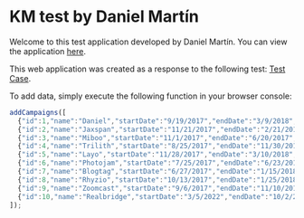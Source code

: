 # KM test by Daniel Martín

Welcome to this test application developed by Daniel Martín. You can view the application [here](https://github.com/dmartin8).

This web application was created as a response to the following test: [Test Case](https://github.com/dimik/km-test-case?tab=readme-ov-file).

To add data, simply execute the following function in your browser console:

```javascript
addCampaigns([
  {"id":1,"name":"Daniel","startDate":"9/19/2017","endDate":"3/9/2018","budget":88377},
  {"id":2,"name":"Jaxspan","startDate":"11/21/2017","endDate":"2/21/2018","budget":608715},
  {"id":3,"name":"Miboo","startDate":"11/1/2017","endDate":"6/20/2017","budget":239507},
  {"id":4,"name":"Trilith","startDate":"8/25/2017","endDate":"11/30/2017","budget":179838},
  {"id":5,"name":"Layo","startDate":"11/28/2017","endDate":"3/10/2018","budget":837850},
  {"id":6,"name":"Photojam","startDate":"7/25/2017","endDate":"6/23/2017","budget":858131},
  {"id":7,"name":"Blogtag","startDate":"6/27/2017","endDate":"1/15/2018","budget":109078},
  {"id":8,"name":"Rhyzio","startDate":"10/13/2017","endDate":"1/25/2018","budget":272552},
  {"id":9,"name":"Zoomcast","startDate":"9/6/2017","endDate":"11/10/2017","budget":301919},
  {"id":10,"name":"Realbridge","startDate":"3/5/2022","endDate":"10/2/2025","budget":505602}
]);
